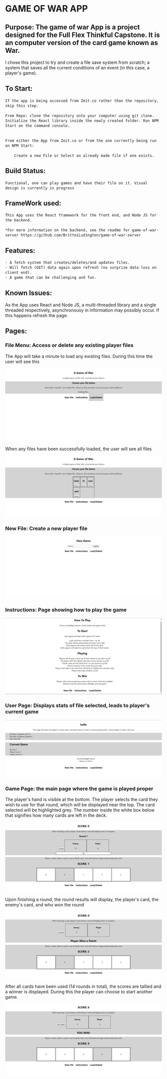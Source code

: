 # GAME OF WAR APP


## Purpose: The game of war App is a project designed for the Full Flex Thinkful Capstone. It is an computer version of the card game known as War.
I chose this project to try and create a file save system from scratch; a system that saves all the current conditions of an event (in this case, a player's game).


## To Start: 

	If the app is being accessed from Zeit.co rather than the repository, skip this step.

	From Repo: clone the repository onto your computer using git clone. Initialize the React library inside the newly created folder. Run NPM Start on the command console.


	From either the App from Zeit.co or from the one currently being run on NPM Start:

		Create a new File or Select an already made file if one exists.

## Build Status:

	Functional, one can play games and have their file on it. Visual design is currently in progress

## FrameWork used:

	This App uses the React framework for the front end, and Node JS for the backend.

	*For more information on the backend, see the readme for game-of-war-server https://github.com/BrittniLudington/game-of-war-server

## Features:

	- A fetch system that creates/deletes/and updates files.
	- Will fetch (GET) data again upon refresh (no surprise data loss on client end).
	- A game that can be challenging and fun.

## Known Issues:

As the App uses React and Node JS, a multi-threaded library and a single threaded respectively, asynchronousy in information may possibly occur. If this happens refresh the page.

## Pages:

### File Menu: Access or delete any existing player files

The App will take a minute to load any existing files. During this time the user will see this

![File menu loading](https://github.com/BrittniLudington/game-of-war/blob/master/readmeimages/menuloading.PNG)

When any files have been successfully loaded, the user will see all files

![File menu loaded](https://github.com/BrittniLudington/game-of-war/blob/master/readmeimages/menuloaded.PNG)


### New File: Create a new player file

![New file page](https://github.com/BrittniLudington/game-of-war/blob/master/readmeimages/newfile.PNG)

### Instructions: Page showing how to play the game

![Instructions page](https://github.com/BrittniLudington/game-of-war/blob/master/readmeimages/howto.PNG)

### User Page: Displays stats of file selected, leads to player's current game

![User page](https://github.com/BrittniLudington/game-of-war/blob/master/readmeimages/usermenu.PNG)

### Game Page: the main page where the game is played proper

The player's hand is visible at the bottom. The player selects the card they wish to use for that round, which will be displayed near the top.
The card selected will be highlighted grey.
The number inside the white box below that signifies how many cards are left in the deck. 

![Game Page Playing](https://github.com/BrittniLudington/game-of-war/blob/master/readmeimages/gamechoiceselected.PNG)

Upon finishing a round, the round results will display, the player's card, the enemy's card, and who won the round

![Round result](https://github.com/BrittniLudington/game-of-war/blob/master/readmeimages/gameround.PNG)

After all cards have been used (14 rounds in total), the scores are tallied and a winner is displayed. During this the player can choose to start another game.

![Game result](https://github.com/BrittniLudington/game-of-war/blob/master/readmeimages/gameresult.PNG)